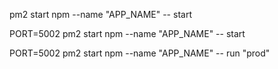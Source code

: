 pm2 start npm --name "APP_NAME" -- start

PORT=5002 pm2 start npm --name "APP_NAME" -- start

PORT=5002 pm2 start npm --name "APP_NAME" -- run "prod"
